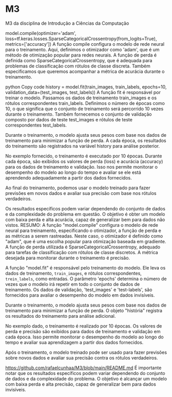 # M3
M3 da disciplina de Introdução a Ciências da Computação

model.compile(optimizer='adam',
              loss=tf.keras.losses.SparseCategoricalCrossentropy(from_logits=True),
              metrics=['accuracy'])
A função compile configura o modelo de rede neural para o treinamento. Aqui, definimos o otimizador como 'adam', que é um método de otimização popular para redes neurais. A função de perda é definida como SparseCategoricalCrossentropy, que é adequada para problemas de classificação com rótulos de classe discreta. Também especificamos que queremos acompanhar a métrica de acurácia durante o treinamento.

python
Copy code
history = model.fit(train_images, train_labels, epochs=10,
                    validation_data=(test_images, test_labels))
A função fit é responsável por treinar o modelo. Passamos os dados de treinamento train_images e os rótulos correspondentes train_labels. Definimos o número de épocas como 10, o que significa que o conjunto de treinamento será percorrido 10 vezes durante o treinamento. Também fornecemos o conjunto de validação composto por dados de teste test_images e rótulos de teste correspondentes test_labels.

Durante o treinamento, o modelo ajusta seus pesos com base nos dados de treinamento para minimizar a função de perda. A cada época, os resultados do treinamento são registrados na variável history para análise posterior.

No exemplo fornecido, o treinamento é executado por 10 épocas. Durante cada época, são exibidos os valores de perda (loss) e acurácia (accuracy) para os dados de treinamento e validação. Isso nos permite monitorar o desempenho do modelo ao longo do tempo e avaliar se ele está aprendendo adequadamente a partir dos dados fornecidos.

Ao final do treinamento, podemos usar o modelo treinado para fazer previsões em novos dados e avaliar sua precisão com base nos rótulos verdadeiros.

Os resultados específicos podem variar dependendo do conjunto de dados e da complexidade do problema em questão. O objetivo é obter um modelo com baixa perda e alta acurácia, capaz de generalizar bem para dados não vistos.
RESUMO:
A função "model.compile" configura o modelo de rede neural para treinamento, especificando o otimizador, a função de perda e as métricas a serem rastreadas. Neste caso, o otimizador é definido como "adam", que é uma escolha popular para otimização baseada em gradiente. A função de perda utilizada é SparseCategoricalCrossentropy, adequado para tarefas de classificação com rótulos de classe discretos. A métrica desejada para monitorar durante o treinamento é precisão.


A função "model.fit" é responsável pelo treinamento do modelo. Ele leva os dados de treinamento, `train_images`, e rótulos correspondentes, `trein_labels`, como entradas. O parâmetro 'epochs' determina o número de vezes que o modelo irá repetir em todo o conjunto de dados de treinamento. Os dados de validação, 'test_images' e 'test-labels', são fornecidos para avaliar o desempenho do modelo em dados invisíveis.


Durante o treinamento, o modelo ajusta seus pesos com base nos dados de treinamento para minimizar a função de perda. O objeto "história" registra os resultados do treinamento para análise adicional.


No exemplo dado, o treinamento é realizado por 10 épocas. Os valores de perda e precisão são exibidos para dados de treinamento e validação em cada época. Isso permite monitorar o desempenho do modelo ao longo do tempo e avaliar sua aprendizagem a partir dos dados fornecidos.


Após o treinamento, o modelo treinado pode ser usado para fazer previsões sobre novos dados e avaliar sua precisão contra os rótulos verdadeiros.

https://github.com/rafaelcunhaa/M3/blob/main/README.md
É importante notar que os resultados específicos podem variar dependendo do conjunto de dados e da complexidade do problema. O objetivo é alcançar um modelo com baixa perda e alta precisão, capaz de generalizar bem para dados invisíveis.
